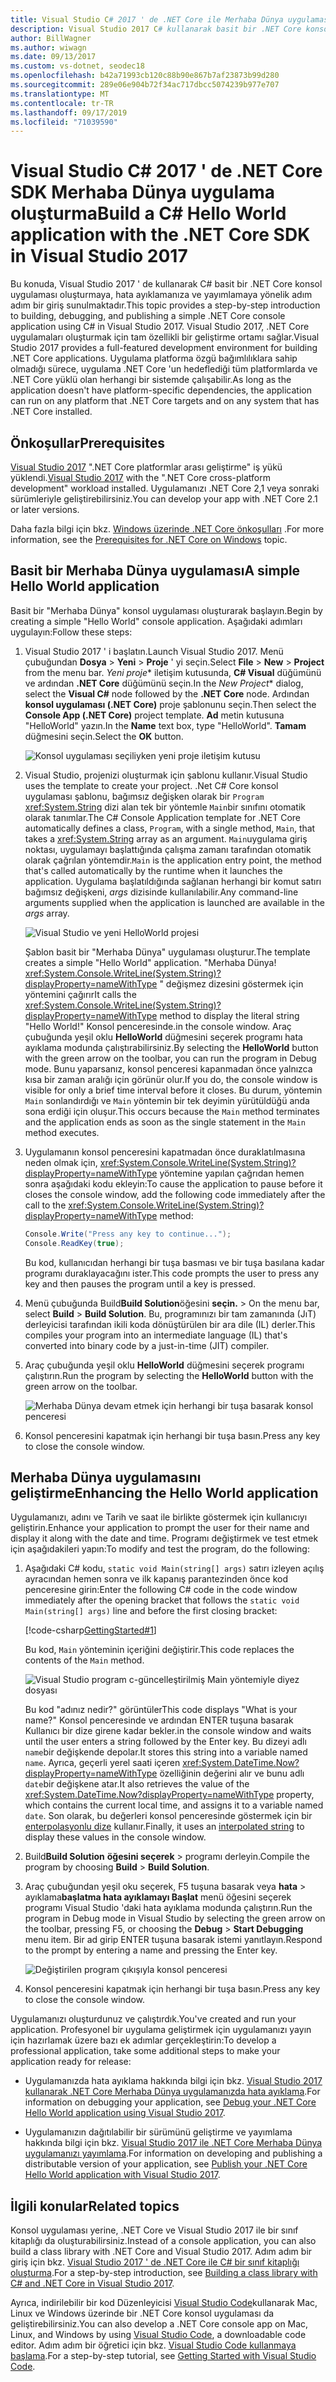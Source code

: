 ```yaml
---
title: Visual Studio C# 2017 ' de .NET Core ile Merhaba Dünya uygulaması oluşturma
description: Visual Studio 2017 C# kullanarak basit bir .NET Core konsol uygulaması derlemeyi öğrenin.
author: BillWagner
ms.author: wiwagn
ms.date: 09/13/2017
ms.custom: vs-dotnet, seodec18
ms.openlocfilehash: b42a71993cb120c88b90e867b7af23873b99d280
ms.sourcegitcommit: 289e06e904b72f34ac717dbcc5074239b977e707
ms.translationtype: MT
ms.contentlocale: tr-TR
ms.lasthandoff: 09/17/2019
ms.locfileid: "71039590"
---
```

# <a name="build-a-c-hello-world-application-with-the-net-core-sdk-in-visual-studio-2017"></a><span data-ttu-id="8e505-103">Visual Studio C# 2017 ' de .NET Core SDK Merhaba Dünya uygulama oluşturma</span><span class="sxs-lookup"><span data-stu-id="8e505-103">Build a C# Hello World application with the .NET Core SDK in Visual Studio 2017</span></span>

<span data-ttu-id="8e505-104">Bu konuda, Visual Studio 2017 ' de kullanarak C# basit bir .NET Core konsol uygulaması oluşturmaya, hata ayıklamanıza ve yayımlamaya yönelik adım adım bir giriş sunulmaktadır.</span><span class="sxs-lookup"><span data-stu-id="8e505-104">This topic provides a step-by-step introduction to building, debugging, and publishing a simple .NET Core console application using C# in Visual Studio 2017.</span></span> <span data-ttu-id="8e505-105">Visual Studio 2017, .NET Core uygulamaları oluşturmak için tam özellikli bir geliştirme ortamı sağlar.</span><span class="sxs-lookup"><span data-stu-id="8e505-105">Visual Studio 2017 provides a full-featured development environment for building .NET Core applications.</span></span> <span data-ttu-id="8e505-106">Uygulama platforma özgü bağımlılıklara sahip olmadığı sürece, uygulama .NET Core 'un hedeflediği tüm platformlarda ve .NET Core yüklü olan herhangi bir sistemde çalışabilir.</span><span class="sxs-lookup"><span data-stu-id="8e505-106">As long as the application doesn't have platform-specific dependencies, the application can run on any platform that .NET Core targets and on any system that has .NET Core installed.</span></span>

## <a name="prerequisites"></a><span data-ttu-id="8e505-107">Önkoşullar</span><span class="sxs-lookup"><span data-stu-id="8e505-107">Prerequisites</span></span>

<span data-ttu-id="8e505-108">[Visual Studio 2017](https://aka.ms/vsdownload?utm_source=mscom&utm_campaign=msdocs) ".NET Core platformlar arası geliştirme" iş yükü yüklendi.</span><span class="sxs-lookup"><span data-stu-id="8e505-108">[Visual Studio 2017](https://aka.ms/vsdownload?utm_source=mscom&utm_campaign=msdocs) with the ".NET Core cross-platform development" workload installed.</span></span> <span data-ttu-id="8e505-109">Uygulamanızı .NET Core 2,1 veya sonraki sürümleriyle geliştirebilirsiniz.</span><span class="sxs-lookup"><span data-stu-id="8e505-109">You can develop your app with .NET Core 2.1 or later versions.</span></span>

<span data-ttu-id="8e505-110">Daha fazla bilgi için bkz. [Windows üzerinde .NET Core önkoşulları](../windows-prerequisites.md) .</span><span class="sxs-lookup"><span data-stu-id="8e505-110">For more information, see the [Prerequisites for .NET Core on Windows](../windows-prerequisites.md) topic.</span></span>

## <a name="a-simple-hello-world-application"></a><span data-ttu-id="8e505-111">Basit bir Merhaba Dünya uygulaması</span><span class="sxs-lookup"><span data-stu-id="8e505-111">A simple Hello World application</span></span>

<span data-ttu-id="8e505-112">Basit bir "Merhaba Dünya" konsol uygulaması oluşturarak başlayın.</span><span class="sxs-lookup"><span data-stu-id="8e505-112">Begin by creating a simple "Hello World" console application.</span></span> <span data-ttu-id="8e505-113">Aşağıdaki adımları uygulayın:</span><span class="sxs-lookup"><span data-stu-id="8e505-113">Follow these steps:</span></span>

1. <span data-ttu-id="8e505-114">Visual Studio 2017 ' i başlatın.</span><span class="sxs-lookup"><span data-stu-id="8e505-114">Launch Visual Studio 2017.</span></span> <span data-ttu-id="8e505-115">Menü çubuğundan **Dosya** > **Yeni** > **Proje** ' yi seçin.</span><span class="sxs-lookup"><span data-stu-id="8e505-115">Select **File** > **New** > **Project** from the menu bar.</span></span> <span data-ttu-id="8e505-116">*Yeni proje*\* iletişim kutusunda,  **C# Visual** düğümünü ve ardından **.NET Core** düğümünü seçin.</span><span class="sxs-lookup"><span data-stu-id="8e505-116">In the *New Project*\* dialog, select the **Visual C#** node followed by the **.NET Core** node.</span></span> <span data-ttu-id="8e505-117">Ardından **konsol uygulaması (.NET Core)** proje şablonunu seçin.</span><span class="sxs-lookup"><span data-stu-id="8e505-117">Then select the **Console App (.NET Core)** project template.</span></span> <span data-ttu-id="8e505-118">**Ad** metin kutusuna "HelloWorld" yazın.</span><span class="sxs-lookup"><span data-stu-id="8e505-118">In the **Name** text box, type "HelloWorld".</span></span> <span data-ttu-id="8e505-119">**Tamam** düğmesini seçin.</span><span class="sxs-lookup"><span data-stu-id="8e505-119">Select the **OK** button.</span></span>

   ![Konsol uygulaması seçiliyken yeni proje iletişim kutusu](./media/with-visual-studio/visual-studio-new-project.png)

1. <span data-ttu-id="8e505-121">Visual Studio, projenizi oluşturmak için şablonu kullanır.</span><span class="sxs-lookup"><span data-stu-id="8e505-121">Visual Studio uses the template to create your project.</span></span> <span data-ttu-id="8e505-122">.Net C# Core konsol uygulaması şablonu, bağımsız değişken olarak bir `Program` <xref:System.String> dizi alan tek bir yöntemle `Main`bir sınıfını otomatik olarak tanımlar.</span><span class="sxs-lookup"><span data-stu-id="8e505-122">The C# Console Application template for .NET Core automatically defines a class, `Program`, with a single method, `Main`, that takes a <xref:System.String> array as an argument.</span></span> <span data-ttu-id="8e505-123">`Main`uygulama giriş noktası, uygulamayı başlattığında çalışma zamanı tarafından otomatik olarak çağrılan yöntemdir.</span><span class="sxs-lookup"><span data-stu-id="8e505-123">`Main` is the application entry point, the method that's called automatically by the runtime when it launches the application.</span></span> <span data-ttu-id="8e505-124">Uygulama başlatıldığında sağlanan herhangi bir komut satırı bağımsız değişkeni, *args* dizisinde kullanılabilir.</span><span class="sxs-lookup"><span data-stu-id="8e505-124">Any command-line arguments supplied when the application is launched are available in the *args* array.</span></span>

   ![Visual Studio ve yeni HelloWorld projesi](./media/with-visual-studio/visual-studio-main-window.png)

   <span data-ttu-id="8e505-126">Şablon basit bir "Merhaba Dünya" uygulaması oluşturur.</span><span class="sxs-lookup"><span data-stu-id="8e505-126">The template creates a simple "Hello World" application.</span></span> <span data-ttu-id="8e505-127">"Merhaba Dünya! <xref:System.Console.WriteLine(System.String)?displayProperty=nameWithType> " değişmez dizesini göstermek için yöntemini çağırır</span><span class="sxs-lookup"><span data-stu-id="8e505-127">It calls the <xref:System.Console.WriteLine(System.String)?displayProperty=nameWithType> method to display the literal string "Hello World!"</span></span> <span data-ttu-id="8e505-128">Konsol penceresinde.</span><span class="sxs-lookup"><span data-stu-id="8e505-128">in the console window.</span></span> <span data-ttu-id="8e505-129">Araç çubuğunda yeşil oklu **HelloWorld** düğmesini seçerek programı hata ayıklama modunda çalıştırabilirsiniz.</span><span class="sxs-lookup"><span data-stu-id="8e505-129">By selecting the **HelloWorld** button with the green arrow on the toolbar, you can run the program in Debug mode.</span></span> <span data-ttu-id="8e505-130">Bunu yaparsanız, konsol penceresi kapanmadan önce yalnızca kısa bir zaman aralığı için görünür olur.</span><span class="sxs-lookup"><span data-stu-id="8e505-130">If you do, the console window is visible for only a brief time interval before it closes.</span></span> <span data-ttu-id="8e505-131">Bu durum, yöntemin `Main` sonlandırdığı ve `Main` yöntemin bir tek deyimin yürütüldüğü anda sona erdiği için oluşur.</span><span class="sxs-lookup"><span data-stu-id="8e505-131">This occurs because the `Main` method terminates and the application ends as soon as the single statement in the `Main` method executes.</span></span>

1. <span data-ttu-id="8e505-132">Uygulamanın konsol penceresini kapatmadan önce duraklatılmasına neden olmak için, <xref:System.Console.WriteLine(System.String)?displayProperty=nameWithType> yöntemine yapılan çağrıdan hemen sonra aşağıdaki kodu ekleyin:</span><span class="sxs-lookup"><span data-stu-id="8e505-132">To cause the application to pause before it closes the console window, add the following code immediately after the call to the <xref:System.Console.WriteLine(System.String)?displayProperty=nameWithType> method:</span></span>

   ```csharp
   Console.Write("Press any key to continue...");
   Console.ReadKey(true);
   ```

   <span data-ttu-id="8e505-133">Bu kod, kullanıcıdan herhangi bir tuşa basması ve bir tuşa basılana kadar programı duraklayacağını ister.</span><span class="sxs-lookup"><span data-stu-id="8e505-133">This code prompts the user to press any key and then pauses the program until a key is pressed.</span></span>

1. <span data-ttu-id="8e505-134">Menü çubuğunda Build**Build Solution**öğesini **seçin.**  > </span><span class="sxs-lookup"><span data-stu-id="8e505-134">On the menu bar, select **Build** > **Build Solution**.</span></span> <span data-ttu-id="8e505-135">Bu, programınızı bir tam zamanında (JıT) derleyicisi tarafından ikili koda dönüştürülen bir ara dile (IL) derler.</span><span class="sxs-lookup"><span data-stu-id="8e505-135">This compiles your program into an intermediate language (IL) that's converted into binary code by a just-in-time (JIT) compiler.</span></span>

1. <span data-ttu-id="8e505-136">Araç çubuğunda yeşil oklu **HelloWorld** düğmesini seçerek programı çalıştırın.</span><span class="sxs-lookup"><span data-stu-id="8e505-136">Run the program by selecting the **HelloWorld** button with the green arrow on the toolbar.</span></span>

   ![Merhaba Dünya devam etmek için herhangi bir tuşa basarak konsol penceresi](./media/with-visual-studio/hello-world-console.png)

1. <span data-ttu-id="8e505-138">Konsol penceresini kapatmak için herhangi bir tuşa basın.</span><span class="sxs-lookup"><span data-stu-id="8e505-138">Press any key to close the console window.</span></span>

## <a name="enhancing-the-hello-world-application"></a><span data-ttu-id="8e505-139">Merhaba Dünya uygulamasını geliştirme</span><span class="sxs-lookup"><span data-stu-id="8e505-139">Enhancing the Hello World application</span></span>

<span data-ttu-id="8e505-140">Uygulamanızı, adını ve Tarih ve saat ile birlikte göstermek için kullanıcıyı geliştirin.</span><span class="sxs-lookup"><span data-stu-id="8e505-140">Enhance your application to prompt the user for their name and display it along with the date and time.</span></span> <span data-ttu-id="8e505-141">Programı değiştirmek ve test etmek için aşağıdakileri yapın:</span><span class="sxs-lookup"><span data-stu-id="8e505-141">To modify and test the program, do the following:</span></span>

1. <span data-ttu-id="8e505-142">Aşağıdaki C# kodu, `static void Main(string[] args)` satırı izleyen açılış ayracından hemen sonra ve ilk kapanış parantezinden önce kod penceresine girin:</span><span class="sxs-lookup"><span data-stu-id="8e505-142">Enter the following C# code in the code window immediately after the opening bracket that follows the `static void Main(string[] args)` line and before the first closing bracket:</span></span>

   [!code-csharp[GettingStarted#1](../../../samples/snippets/csharp/getting_started/with_visual_studio/helloworld.cs#1)]

   <span data-ttu-id="8e505-143">Bu kod, `Main` yönteminin içeriğini değiştirir.</span><span class="sxs-lookup"><span data-stu-id="8e505-143">This code replaces the contents of the `Main` method.</span></span>

   ![Visual Studio program c-güncelleştirilmiş Main yöntemiyle diyez dosyası](./media/with-visual-studio/visual-csharp-code-window.png)

   <span data-ttu-id="8e505-145">Bu kod "adınız nedir?" görüntüler</span><span class="sxs-lookup"><span data-stu-id="8e505-145">This code displays "What is your name?"</span></span> <span data-ttu-id="8e505-146">Konsol penceresinde ve ardından ENTER tuşuna basarak Kullanıcı bir dize girene kadar bekler.</span><span class="sxs-lookup"><span data-stu-id="8e505-146">in the console window and waits until the user enters a string followed by the Enter key.</span></span> <span data-ttu-id="8e505-147">Bu dizeyi adlı `name`bir değişkende depolar.</span><span class="sxs-lookup"><span data-stu-id="8e505-147">It stores this string into a variable named `name`.</span></span> <span data-ttu-id="8e505-148">Ayrıca, geçerli yerel saati içeren <xref:System.DateTime.Now?displayProperty=nameWithType> özelliğinin değerini alır ve bunu adlı `date`bir değişkene atar.</span><span class="sxs-lookup"><span data-stu-id="8e505-148">It also retrieves the value of the <xref:System.DateTime.Now?displayProperty=nameWithType> property, which contains the current local time, and assigns it to a variable named `date`.</span></span> <span data-ttu-id="8e505-149">Son olarak, bu değerleri konsol penceresinde göstermek için bir [enterpolasyonlu dize](../../csharp/language-reference/tokens/interpolated.md) kullanır.</span><span class="sxs-lookup"><span data-stu-id="8e505-149">Finally, it uses an [interpolated string](../../csharp/language-reference/tokens/interpolated.md) to display these values in the console window.</span></span>

1. <span data-ttu-id="8e505-150">Build**Build Solution** **öğesini seçerek** > programı derleyin.</span><span class="sxs-lookup"><span data-stu-id="8e505-150">Compile the program by choosing **Build** > **Build Solution**.</span></span>

1. <span data-ttu-id="8e505-151">Araç çubuğundan yeşil oku seçerek, F5 tuşuna basarak veya **hata** > ayıklama**başlatma hata ayıklamayı Başlat** menü öğesini seçerek programı Visual Studio 'daki hata ayıklama modunda çalıştırın.</span><span class="sxs-lookup"><span data-stu-id="8e505-151">Run the program in Debug mode in Visual Studio by selecting the green arrow on the toolbar, pressing F5, or choosing the **Debug** > **Start Debugging** menu item.</span></span> <span data-ttu-id="8e505-152">Bir ad girip ENTER tuşuna basarak istemi yanıtlayın.</span><span class="sxs-lookup"><span data-stu-id="8e505-152">Respond to the prompt by entering a name and pressing the Enter key.</span></span>

   ![Değiştirilen program çıkışıyla konsol penceresi](./media/with-visual-studio/hello-world-update.png)

1. <span data-ttu-id="8e505-154">Konsol penceresini kapatmak için herhangi bir tuşa basın.</span><span class="sxs-lookup"><span data-stu-id="8e505-154">Press any key to close the console window.</span></span>

<span data-ttu-id="8e505-155">Uygulamanızı oluşturdunuz ve çalıştırdık.</span><span class="sxs-lookup"><span data-stu-id="8e505-155">You've created and run your application.</span></span> <span data-ttu-id="8e505-156">Profesyonel bir uygulama geliştirmek için uygulamanızı yayın için hazırlamak üzere bazı ek adımlar gerçekleştirin:</span><span class="sxs-lookup"><span data-stu-id="8e505-156">To develop a professional application, take some additional steps to make your application ready for release:</span></span>

- <span data-ttu-id="8e505-157">Uygulamanızda hata ayıklama hakkında bilgi için bkz. [Visual Studio 2017 kullanarak .NET Core Merhaba Dünya uygulamanızda hata ayıklama](debugging-with-visual-studio.md).</span><span class="sxs-lookup"><span data-stu-id="8e505-157">For information on debugging your application, see [Debug your .NET Core Hello World application using Visual Studio 2017](debugging-with-visual-studio.md).</span></span>

- <span data-ttu-id="8e505-158">Uygulamanızın dağıtılabilir bir sürümünü geliştirme ve yayımlama hakkında bilgi için bkz. [Visual Studio 2017 ile .NET Core Merhaba Dünya uygulamanızı yayımlama](publishing-with-visual-studio.md).</span><span class="sxs-lookup"><span data-stu-id="8e505-158">For information on developing and publishing a distributable version of your application, see [Publish your .NET Core Hello World application with Visual Studio 2017](publishing-with-visual-studio.md).</span></span>

## <a name="related-topics"></a><span data-ttu-id="8e505-159">İlgili konular</span><span class="sxs-lookup"><span data-stu-id="8e505-159">Related topics</span></span>

<span data-ttu-id="8e505-160">Konsol uygulaması yerine, .NET Core ve Visual Studio 2017 ile bir sınıf kitaplığı da oluşturabilirsiniz.</span><span class="sxs-lookup"><span data-stu-id="8e505-160">Instead of a console application, you can also build a class library with .NET Core and Visual Studio 2017.</span></span> <span data-ttu-id="8e505-161">Adım adım bir giriş için bkz. [Visual Studio 2017 ' de .NET Core ile C# bir sınıf kitaplığı oluşturma](library-with-visual-studio.md).</span><span class="sxs-lookup"><span data-stu-id="8e505-161">For a step-by-step introduction, see [Building a class library with C# and .NET Core in Visual Studio 2017](library-with-visual-studio.md).</span></span>

<span data-ttu-id="8e505-162">Ayrıca, indirilebilir bir kod Düzenleyicisi [Visual Studio Code](https://code.visualstudio.com/)kullanarak Mac, Linux ve Windows üzerinde bir .NET Core konsol uygulaması da geliştirebilirsiniz.</span><span class="sxs-lookup"><span data-stu-id="8e505-162">You can also develop a .NET Core console app on Mac, Linux, and Windows by using [Visual Studio Code](https://code.visualstudio.com/), a downloadable code editor.</span></span> <span data-ttu-id="8e505-163">Adım adım bir öğretici için bkz. [Visual Studio Code kullanmaya başlama](with-visual-studio-code.md).</span><span class="sxs-lookup"><span data-stu-id="8e505-163">For a step-by-step tutorial, see [Getting Started with Visual Studio Code](with-visual-studio-code.md).</span></span>
